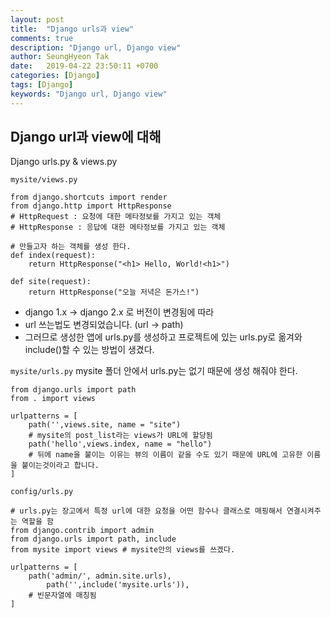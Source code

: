```yaml
---
layout: post
title:  "Django urls과 view"
comments: true
description: "Django url, Django view"
author: SeungHyeon Tak
date:   2019-04-22 23:50:11 +0700
categories: [Django]
tags: [Django]
keywords: "Django url, Django view"
---
```

## Django url과 view에 대해

Django urls.py & views.py

`mysite/views.py`

```
from django.shortcuts import render
from django.http import HttpResponse
# HttpRequest : 요청에 대한 메타정보를 가지고 있는 객체
# HttpResponse : 응답에 대한 메타정보를 가지고 있는 객체

# 만들고자 하는 객체를 생성 한다.
def index(request):
    return HttpResponse("<h1> Hello, World!<h1>")

def site(request):
    return HttpResponse("오늘 저녁은 돈가스!")
```

* django 1.x -> django 2.x 로 버전이 변경됨에 따라
* url 쓰는법도 변경되었습니다. (url -> path)
* 그러므로 생성한 앱에 urls.py를 생성하고 프로젝트에 있는 urls.py로 옮겨와 include()할 수 있는 방법이 생겼다.

`mysite/urls.py` mysite 폴더 안에서 urls.py는 없기 때문에 생성 해줘야 한다.

```
from django.urls import path
from . import views

urlpatterns = [
	path('',views.site, name = "site")
	# mysite의 post_list라는 views가 URL에 할당됨
	path('hello',views.index, name = "hello")
	# 뒤에 name을 붙이는 이유는 뷰의 이름이 같을 수도 있기 때문에 URL에 고유한 이름을 붙이는것이라고 합니다.
]
```

`config/urls.py`

```
# urls.py는 장고에서 특정 url에 대한 요청을 어떤 함수나 클래스로 매핑해서 연결시켜주는 역할을 함
from django.contrib import admin
from django.urls import path, include
from mysite import views # mysite안의 views를 쓰겠다.

urlpatterns = [
	path('admin/', admin.site.urls),
    	path('',include('mysite.urls')),
	# 빈문자열에 매칭됨
]
```

